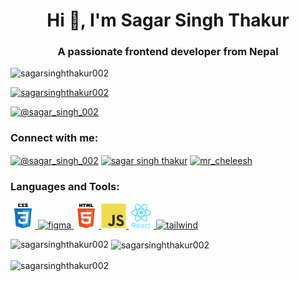 <h1 align="center">Hi 👋, I'm Sagar Singh Thakur</h1>
<h3 align="center">A passionate frontend developer from Nepal</h3>

<p align="left"> <img src="https://komarev.com/ghpvc/?username=sagarsinghthakur002&label=Profile%20views&color=0e75b6&style=flat" alt="sagarsinghthakur002" /> </p>

<p align="left"> <a href="https://github.com/ryo-ma/github-profile-trophy"><img src="https://github-profile-trophy.vercel.app/?username=sagarsinghthakur002" alt="sagarsinghthakur002" /></a> </p>

<p align="left"> <a href="https://twitter.com/@sagar_singh_002" target="blank"><img src="https://img.shields.io/twitter/follow/@sagar_singh_002?logo=twitter&style=for-the-badge" alt="@sagar_singh_002" /></a> </p>

<h3 align="left">Connect with me:</h3>
<p align="left">
<a href="https://twitter.com/@sagar_singh_002" target="blank"><img align="center" src="https://raw.githubusercontent.com/rahuldkjain/github-profile-readme-generator/master/src/images/icons/Social/twitter.svg" alt="@sagar_singh_002" height="30" width="40" /></a>
<a href="https://linkedin.com/in/sagar singh thakur" target="blank"><img align="center" src="https://raw.githubusercontent.com/rahuldkjain/github-profile-readme-generator/master/src/images/icons/Social/linked-in-alt.svg" alt="sagar singh thakur" height="30" width="40" /></a>
<a href="https://instagram.com/mr_cheleesh" target="blank"><img align="center" src="https://raw.githubusercontent.com/rahuldkjain/github-profile-readme-generator/master/src/images/icons/Social/instagram.svg" alt="mr_cheleesh" height="30" width="40" /></a>
</p>

<h3 align="left">Languages and Tools:</h3>
<p align="left"> <a href="https://www.w3schools.com/css/" target="_blank" rel="noreferrer"> <img src="https://raw.githubusercontent.com/devicons/devicon/master/icons/css3/css3-original-wordmark.svg" alt="css3" width="40" height="40"/> </a> <a href="https://www.figma.com/" target="_blank" rel="noreferrer"> <img src="https://www.vectorlogo.zone/logos/figma/figma-icon.svg" alt="figma" width="40" height="40"/> </a> <a href="https://www.w3.org/html/" target="_blank" rel="noreferrer"> <img src="https://raw.githubusercontent.com/devicons/devicon/master/icons/html5/html5-original-wordmark.svg" alt="html5" width="40" height="40"/> </a> <a href="https://developer.mozilla.org/en-US/docs/Web/JavaScript" target="_blank" rel="noreferrer"> <img src="https://raw.githubusercontent.com/devicons/devicon/master/icons/javascript/javascript-original.svg" alt="javascript" width="40" height="40"/> </a> <a href="https://reactjs.org/" target="_blank" rel="noreferrer"> <img src="https://raw.githubusercontent.com/devicons/devicon/master/icons/react/react-original-wordmark.svg" alt="react" width="40" height="40"/> </a> <a href="https://tailwindcss.com/" target="_blank" rel="noreferrer"> <img src="https://www.vectorlogo.zone/logos/tailwindcss/tailwindcss-icon.svg" alt="tailwind" width="40" height="40"/> </a> </p>

<p><img align="left" src="https://github-readme-stats.vercel.app/api/top-langs?username=sagarsinghthakur002&show_icons=true&locale=en&layout=compact" alt="sagarsinghthakur002" /></p>

<p>&nbsp;<img align="center" src="https://github-readme-stats.vercel.app/api?username=sagarsinghthakur002&show_icons=true&locale=en" alt="sagarsinghthakur002" /></p>

<p><img align="center" src="https://github-readme-streak-stats.herokuapp.com/?user=sagarsinghthakur002&" alt="sagarsinghthakur002" /></p>

